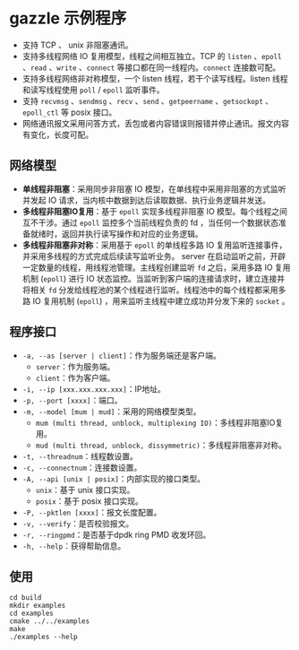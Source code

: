 # gazzle 示例程序

* 支持 TCP 、 unix 非阻塞通讯。
* 支持多线程网络 IO 复用模型，线程之间相互独立。TCP 的 `listen` 、`epoll` 、`read` 、`write` 、`connect` 等接口都在同一线程内。`connect` 连接数可配。
* 支持多线程网络非对称模型，一个 listen 线程，若干个读写线程。listen 线程和读写线程使用 `poll` / `epoll` 监听事件。
* 支持 `recvmsg` 、`sendmsg` 、`recv` 、`send` 、`getpeername` 、`getsockopt` 、`epoll_ctl` 等 posix 接口。
* 网络通讯报文采用问答方式，丢包或者内容错误则报错并停止通讯。报文内容有变化，长度可配。

## 网络模型

* **单线程非阻塞**：采用同步非阻塞 IO 模型，在单线程中采用非阻塞的方式监听并发起 IO 请求，当内核中数据到达后读取数据、执行业务逻辑并发送。
* **多线程非阻塞IO复用**：基于 `epoll` 实现多线程非阻塞 IO 模型。每个线程之间互不干涉。通过 `epoll` 监控多个当前线程负责的 fd ，当任何一个数据状态准备就绪时，返回并执行读写操作和对应的业务逻辑。
* **多线程非阻塞非对称**：采用基于 `epoll` 的单线程多路 IO 复用监听连接事件，并采用多线程的方式完成后续读写监听业务。 server 在启动监听之前，开辟一定数量的线程，用线程池管理。主线程创建监听 `fd` 之后，采用多路 IO 复用机制 (`epoll`) 进行 IO 状态监控。当监听到客户端的连接请求时，建立连接并将相关 `fd` 分发给线程池的某个线程进行监听。线程池中的每个线程都采用多路 IO 复用机制 (`epoll`) ，用来监听主线程中建立成功并分发下来的 `socket` 。

## 程序接口

* `-a, --as [server | client]`：作为服务端还是客户端。
  * `server`：作为服务端。
  * `client`：作为客户端。
* `-i, --ip [xxx.xxx.xxx.xxx]`：IP地址。
* `-p, --port [xxxx]`：端口。
* `-m, --model [mum | mud]`：采用的网络模型类型。
  * `mum (multi thread, unblock, multiplexing IO)`：多线程非阻塞IO复用。
  * `mud (multi thread, unblock, dissymmetric)`：多线程非阻塞非对称。
* `-t, --threadnum`：线程数设置。
* `-c, --connectnum`：连接数设置。
* `-A, --api [unix | posix]`：内部实现的接口类型。
  * `unix`：基于 unix 接口实现。
  * `posix`：基于 posix 接口实现。
* `-P, --pktlen [xxxx]`：报文长度配置。
* `-v, --verify`：是否校验报文。
* `-r, --ringpmd`：是否基于dpdk ring PMD 收发环回。
* `-h, --help`：获得帮助信息。

## 使用

```
cd build
mkdir examples
cd examples
cmake ../../examples
make
./examples --help
```
